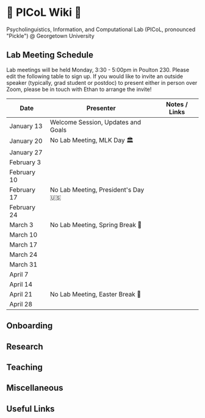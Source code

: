# 🥒 PICoL Wiki 🥒

Psycholinguistics, Information, and Computational Lab (PICoL, pronounced "Pickle") @ Georgetown University

## Lab Meeting Schedule

Lab meetings will be held Monday, 3:30 - 5:00pm in Poulton 230. Please edit the following table to sign up. If you would like to invite an outside speaker (typically, grad student or postdoc) to present either in person over Zoom, please be in touch with Ethan to arrange the invite!

| Date    | Presenter | Notes / Links|
| -------- | ------- | ------- |
| January 13  | Welcome Session, Updates and Goals | |
| January 20  | No Lab Meeting, MLK Day 🏛️ | |
| January 27  | | |
| February 3 | | |
| February 10  | | |
| February 17  | No Lab Meeting, President's Day 🇺🇸 | |
| February 24  | | |
| March 3  | No Lab Meeting, Spring Break 🌴 | |
| March 10  | | |
| March 17  | | |
| March 24  | | |
| March 31  | | |
| April 7  | | |
| April 14  | | |
| April 21  | No Lab Meeting, Easter Break 🐇 | |
| April 28  | | |


## Onboarding

## Research

## Teaching

## Miscellaneous

## Useful Links
